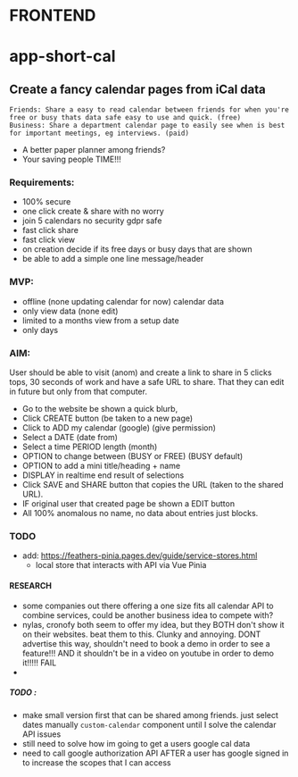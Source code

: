 # FRONTEND
# app-short-cal

## Create a fancy calendar pages from iCal data
    Friends: Share a easy to read calendar between friends for when you're free or busy thats data safe easy to use and quick. (free)
    Business: Share a department calendar page to easily see when is best for important meetings, eg interviews. (paid)
- A better paper planner among friends?
- Your saving people TIME!!!

### Requirements:
- 100% secure
- one click create & share with no worry
- join 5 calendars no security gdpr safe
- fast click share
- fast click view
- on creation decide if its free days or busy days that are shown
- be able to add a simple one line message/header

### MVP:
- offline (none updating calendar for now) calendar data
- only view data (none edit)
- limited to a months view from a setup date
- only days

### AIM:
User should be able to visit (anom) and create a link to share in 5 clicks tops, 
30 seconds of work and have a safe URL to share. That they can edit in future but only from that computer.

- Go to the website be shown a quick blurb, 
- Click CREATE button (be taken to a new page)
- Click to ADD my calendar (google) (give permission)
- Select a DATE (date from)
- Select a time PERIOD length (month) 
- OPTION to change between (BUSY or FREE) (BUSY default)
- OPTION to add a mini title/heading + name
- DISPLAY in realtime end result of selections
- Click SAVE and SHARE button that copies the URL (taken to the shared URL).
- IF original user that created page be shown a EDIT button 
- All 100% anomalous no name, no data about entries just blocks.


### TODO
- add: https://feathers-pinia.pages.dev/guide/service-stores.html
   - local store that interacts with API via Vue Pinia


#### RESEARCH
- some companies out there offering a one size fits all calendar API to combine services, could be another business idea to compete with?
- nylas, cronofy both seem to offer my idea, but they BOTH don't show it on their websites. beat them to this. Clunky and annoying. DONT advertise this way, shouldn't need to book a demo in order to see a feature!!! AND it shouldn't be in a video on youtube in order to demo it!!!!! FAIL
- 


##### TODO :
- make small version first that can be shared among friends. just select dates manually `custom-calendar` component until I solve the calendar API issues
- still need to solve how im going to get a users google cal data
- need to call google authorization API AFTER a user has google signed in to increase the scopes that I can access
